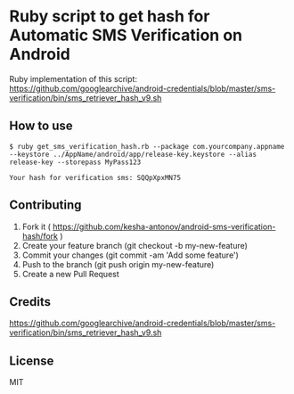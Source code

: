 # Ruby script to get hash for Automatic SMS Verification on Android

Ruby implementation of this script: https://github.com/googlearchive/android-credentials/blob/master/sms-verification/bin/sms_retriever_hash_v9.sh

## How to use

```
$ ruby get_sms_verification_hash.rb --package com.yourcompany.appname --keystore ../AppName/android/app/release-key.keystore --alias release-key --storepass MyPass123

Your hash for verification sms: SQQpXpxMN75
```

## Contributing

1. Fork it ( https://github.com/kesha-antonov/android-sms-verification-hash/fork )
2. Create your feature branch (git checkout -b my-new-feature)
3. Commit your changes (git commit -am 'Add some feature')
4. Push to the branch (git push origin my-new-feature)
5. Create a new Pull Request

## Credits

https://github.com/googlearchive/android-credentials/blob/master/sms-verification/bin/sms_retriever_hash_v9.sh

## License

MIT
